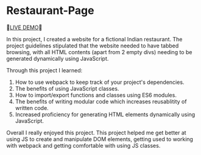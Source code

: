 # Restaurant-Page

&#127836;<a href='https://dustydogcodex.github.io/Restaurant-Page/'>LIVE DEMO</a>&#129368; 

In this project, I created a website for a fictional Indian restaurant. The project guidelines stipulated that the website needed to have tabbed browsing, with all HTML contents (apart from 2 empty divs) needing to be generated dynamically using JavaScript. 

Through this project I learned:

1) How to use webpack to keep track of your project's dependencies.
2) The benefits of using JavaScript classes.
3) How to import/export functions and classes using ES6 modules.
4) The benefits of writing modular code which increases reusablitity of written code.
5) Increased proficiency for generating HTML elements dynamically using JavaScript.

Overall I really enjoyed this project. This project helped me get better at using JS to create and manipulate DOM elements, getting used to working with webpack and getting comfortable with using JS classes.  

